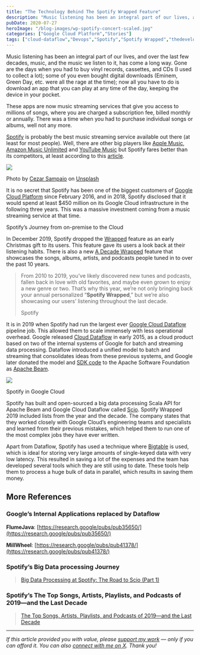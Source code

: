 ```yaml
---
title: "The Technology Behind The Spotify Wrapped Feature"
description: "Music listening has been an integral part of our lives, and over the last few decades, music, and the music we listen to it, has come a long way. Gone are the days when you had to buy vinyl records, cassettes, and CDs (I used to collect a lot); some of you even bought digital [&hellip;]"
pubDate: 2020-07-27
heroImage: "/blog-images/wp-spotify-concert-scaled.jpg"
categories: ["Google Cloud Platform","Stories"]
tags: ["cloud-dataflow","Devops","Spotify","Spotify Wrapped","thedeveloperstory"]
---
```


Music listening has been an integral part of our lives, and over the last few decades, music, and the music we listen to it, has come a long way. Gone are the days when you had to buy vinyl records, cassettes, and CDs (I used to collect a lot); some of you even bought digital downloads (Eminem, Green Day, etc. were all the rage at the time); now all you have to do is download an app that you can play at any time of the day, keeping the device in your pocket.

These apps are now music streaming services that give you access to millions of songs, where you are charged a subscription fee, billed monthly or annually.  There was a time when you had to purchase individual songs or albums, well not any more.

[Spotify](https://www.spotify.com/uk/) is probably the best music streaming service available out there (at least for most people). Well, there are other big players like [Apple Music](https://www.apple.com/music/), [Amazon Music Unlimited](https://www.amazon.com/music/unlimited) and [YouTube Music](https://www.youtube.com/musicpremium) but Spotify fares better than its competitors, at least according to this [article](https://www.cnet.com/how-to/best-music-streaming-service-for-2020-spotify-apple-music-amazon-tidal-and-youtube/).

![](https://thedeveloperstory.com/wp-content/uploads/2021/07/cezar-sampaio-IJthre6PHHQ-unsplash-1024x683.jpg)

Photo by [Cezar Sampaio](https://unsplash.com/@cezarsmpio?utm_source=unsplash&utm_medium=referral&utm_content=creditCopyText) on [Unsplash](https://unsplash.com/s/photos/spotify?utm_source=unsplash&utm_medium=referral&utm_content=creditCopyText)

It is no secret that Spotify has been one of the biggest customers of [Google Cloud Platform](https://cloud.google.com/) since February 2016, and in 2018, Spotify disclosed that it would spend at least $450 million on its Google Cloud infrastructure in the following three years. This was a massive investment coming from a music streaming service at that time.

Spotify’s Journey from on-premise to the Cloud

In December 2019, Spotify dropped the [Wrapped](http://spotify.com/wrapped) feature as an early Christmas gift to its users. This feature gave its users a look back at their listening habits. There is also a new [A Decade Wrapped](https://newsroom.spotify.com/2019-12-03/the-top-songs-artists-playlists-and-podcasts-of-2019-and-the-last-decade/) feature that showcases the songs, albums, artists, and podcasts people tuned in to over the past 10 years.

> From 2010 to 2019, you’ve likely discovered new tunes and podcasts, fallen back in love with old favorites, and maybe even grown to enjoy a new genre or two. That’s why this year, we’re not only bringing back your annual personalized “**Spotify Wrapped**,” but we’re also showcasing our users’ listening throughout the last decade.
> 
> Spotify

It is in 2019 when Spotify had run the largest ever [Google Cloud Dataflow](https://thedeveloperstory.com/2020/07/24/cloud-dataflow-a-unified-model-for-batch-and-streaming-data-processing/) pipeline job. This allowed them to scale immensely with less operational overhead. Google released [Cloud Dataflow](http://www.vldb.org/pvldb/vol8/p1792-Akidau.pdf) in early 2015, as a cloud product based on two of the internal systems of Google for batch and streaming data processing. Dataflow introduced a unified model to batch and streaming that consolidates ideas from these previous systems, and Google later donated the model and [SDK code](https://beam.apache.org/documentation/sdks/) to the Apache Software Foundation as [Apache Beam](https://beam.apache.org/).

![](https://thedeveloperstory.com/wp-content/uploads/2021/07/spotify-google-cloud.png)

Spotify in Google Cloud

Spotify has built and open-sourced a big data processing Scala API for Apache Beam and Google Cloud Dataflow called [Scio](https://github.com/spotify/scio). Spotify Wrapped 2019 included lists from the year and the decade. The company states that they worked closely with Google Cloud’s engineering teams and specialists and learned from their previous mistakes, which helped them to run one of the most complex jobs they have ever written.

Apart from Dataflow, Spotify has used a technique where [Bigtable](https://cloud.google.com/bigtable/docs/overview) is used, which is ideal for storing very large amounts of single-keyed data with very low latency. This resulted in saving a lot of the expenses and the team has developed several tools which they are still using to date. These tools help them to process a huge bulk of data in parallel, which results in saving them money.

## More References

### Google’s Internal Applications replaced by Dataflow

**FlumeJava**: [https://research.google/pubs/pub35650/](https://research.google/pubs/pub35650/)

**MillWheel**: [https://research.google/pubs/pub41378/](https://research.google/pubs/pub41378/)

### Spotify’s Big Data processing Journey

> [Big Data Processing at Spotify: The Road to Scio (Part 1)](https://engineering.atspotify.com/2017/10/big-data-processing-at-spotify-the-road-to-scio-part-1/)

### Spotify’s The Top Songs, Artists, Playlists, and Podcasts of 2019—and the Last Decade

> [The Top Songs, Artists, Playlists, and Podcasts of 2019—and the Last Decade](https://newsroom.spotify.com/2019-12-03/the-top-songs-artists-playlists-and-podcasts-of-2019-and-the-last-decade/)

* * *

_If this article provided you with value, please_ [_support my work_](https://buymeacoffee.com/viveknaskar) _— only if you can afford it. You can also_ [_connect with me on X_](https://x.com/vivek_naskar)_. Thank you!_